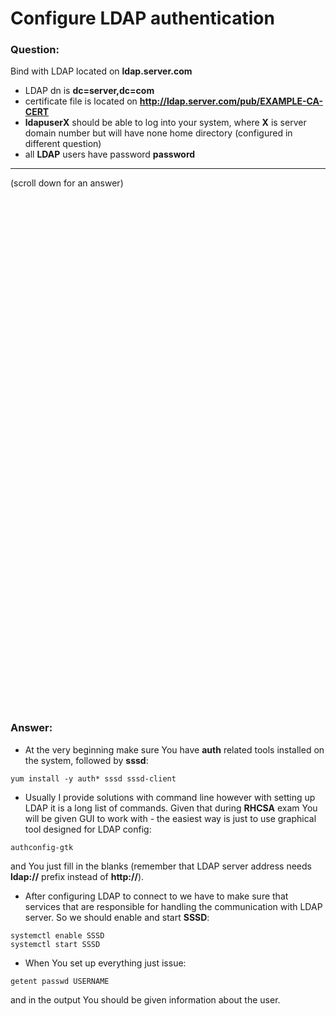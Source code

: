 # Configure LDAP authentication

### Question:
Bind with LDAP located on **ldap.server.com**
* LDAP dn is **dc=server,dc=com**
* certificate file is located on **http://ldap.server.com/pub/EXAMPLE-CA-CERT**
* **ldapuserX** should be able to log into your system, where **X** is server domain number but will have none home
directory (configured in different question)
* all **LDAP** users have password **password** 

***
(scroll down for an answer)

<br/><br/><br/><br/><br/><br/><br/><br/><br/><br/><br/><br/><br/><br/><br/><br/><br/><br/><br/><br/><br/><br/><br/><br/>
<br/><br/><br/><br/><br/><br/><br/><br/><br/><br/><br/><br/><br/><br/><br/><br/><br/><br/><br/><br/><br/><br/><br/><br/>

### Answer:

* At the very beginning make sure You have **auth** related tools installed on the system, followed by **sssd**:

```
yum install -y auth* sssd sssd-client
```

* Usually I provide solutions with command line however with setting up LDAP it is a long list of commands. Given that 
during **RHCSA** exam You will be given GUI to work with - the easiest way is just to use graphical tool designed for 
LDAP config:

```
authconfig-gtk
```

and You just fill in the blanks (remember that LDAP server address needs **ldap://** prefix instead of **http://**).

* After configuring LDAP to connect to we have to make sure that services that are responsible for handling the communication with 
LDAP server. So we should enable and start **SSSD**:

```
systemctl enable SSSD
systemctl start SSSD
```


* When You set up everything just issue:

```
getent passwd USERNAME
```
and in the output You should be given information about the user.
